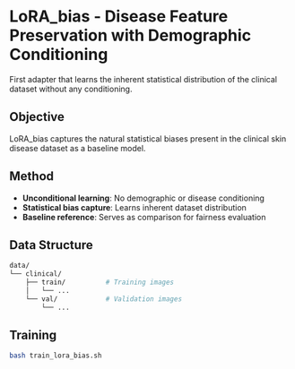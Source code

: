 # LoRA_bias - Disease Feature Preservation with Demographic Conditioning

First adapter that learns the inherent statistical distribution of the clinical dataset without any conditioning.

## Objective

LoRA_bias captures the natural statistical biases present in the clinical skin disease dataset as a baseline model.

## Method

- **Unconditional learning**: No demographic or disease conditioning
- **Statistical bias capture**: Learns inherent dataset distribution
- **Baseline reference**: Serves as comparison for fairness evaluation

## Data Structure
```bash
data/
└── clinical/
    ├── train/          # Training images
    │   └── ...
    └── val/            # Validation images
        └── ...
```

## Training
```bash
bash train_lora_bias.sh
